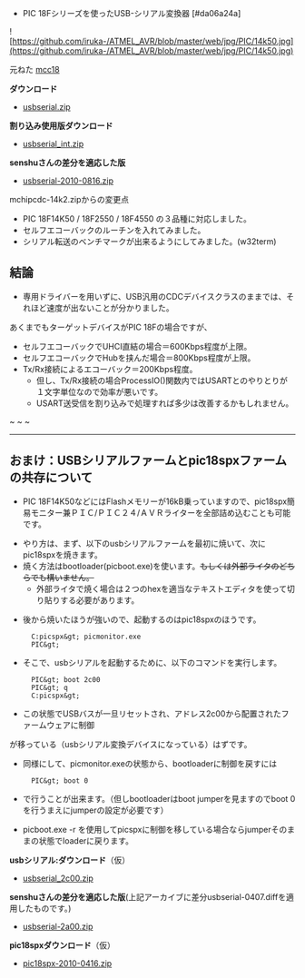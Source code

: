 ﻿* PIC 18Fシリーズを使ったUSB-シリアル変換器 [#da06a24a]

![https://github.com/iruka-/ATMEL_AVR/blob/master/web/jpg/PIC/14k50.jpg](https://github.com/iruka-/ATMEL_AVR/blob/master/web/jpg/PIC/14k50.jpg) 


元ねた
[mcc18](mcc18.md) 

**ダウンロード**
- [usbserial.zip](https://github.com/iruka-/ATMEL_AVR/blob/master/web/upload/PIC/usbserial.zip) 

<!-- dummy comment line for breaking list -->

**割り込み使用版ダウンロード**
- [usbserial_int.zip](https://github.com/iruka-/ATMEL_AVR/blob/master/web/upload/PIC/usbserial_int.zip) 

<!-- dummy comment line for breaking list -->

**senshuさんの差分を適応した版**
- [usbserial-2010-0816.zip](https://github.com/iruka-/ATMEL_AVR/blob/master/web/upload/PIC/usbserial-2010-0816.zip) 

<!-- dummy comment line for breaking list -->



mchipcdc-14k2.zipからの変更点
- PIC 18F14K50 / 18F2550 / 18F4550 の３品種に対応しました。
- セルフエコーバックのルーチンを入れてみました。
- シリアル転送のベンチマークが出来るようにしてみました。(w32term)

<!-- dummy comment line for breaking list -->

## 結論
- 専用ドライバーを用いずに、USB汎用のCDCデバイスクラスのままでは、それほど速度が出ないことが分かりました。

<!-- dummy comment line for breaking list -->

あくまでもターゲットデバイスがPIC 18Fの場合ですが、

- セルフエコーバックでUHCI直結の場合＝600Kbps程度が上限。
- セルフエコーバックでHubを挟んだ場合＝800Kbps程度が上限。
- Tx/Rx接続によるエコーバック＝200Kbps程度。
    - 但し、Tx/Rx接続の場合ProcessIO()関数内ではUSARTとのやりとりが１文字単位なので効率が悪いです。
    - USART送受信を割り込みで処理すれば多少は改善するかもしれません。

<!-- dummy comment line for breaking list -->

~
~
~
- - - -
## おまけ：USBシリアルファームとpic18spxファームの共存について

- PIC 18F14K50などにはFlashメモリーが16kB乗っていますので、pic18spx簡易モニター兼ＰＩＣ/ＰＩＣ２４/ＡＶＲライターを全部詰め込むことも可能です。

<!-- dummy comment line for breaking list -->

- やり方は、まず、以下のusbシリアルファームを最初に焼いて、次にpic18spxを焼きます。
- 焼く方法はbootloader(picboot.exe)を使います。~~もしくは外部ライタのどちらでも構いません。~~
    - 外部ライタで焼く場合は２つのhexを適当なテキストエディタを使って切り貼りする必要があります。

<!-- dummy comment line for breaking list -->


- 後から焼いたほうが強いので、起動するのはpic18spxのほうです。

		C:picspx&gt; picmonitor.exe
		PIC&gt;
- そこで、usbシリアルを起動するために、以下のコマンドを実行します。

		PIC&gt; boot 2c00
		PIC&gt; q
		C:picspx&gt;
- この状態でUSBバスが一旦リセットされ、アドレス2c00から配置されたファームウェアに制御

<!-- dummy comment line for breaking list -->
が移っている（usbシリアル変換デバイスになっている）はずです。

- 同様にして、picmonitor.exeの状態から、bootloaderに制御を戻すには

		PIC&gt; boot 0
- で行うことが出来ます。（但しbootloaderはboot jumperを見ますのでboot 0を行うまえにjumperの設定が必要です）
- picboot.exe -r を使用してpicspxに制御を移している場合ならjumperそのままの状態でloaderに戻ります。

<!-- dummy comment line for breaking list -->




**usbシリアル:ダウンロード**（仮）
- [usbserial_2c00.zip](https://github.com/iruka-/ATMEL_AVR/blob/master/web/upload/PIC/usbserial_2c00.zip) 

<!-- dummy comment line for breaking list -->

**senshuさんの差分を適応した版**(上記アーカイブに差分usbserial-0407.diffを適用したものです。)
- [usbserial-2a00.zip](https://github.com/iruka-/ATMEL_AVR/blob/master/web/upload/PIC/usbserial-2a00.zip) 

<!-- dummy comment line for breaking list -->


**pic18spxダウンロード**（仮）
- [pic18spx-2010-0416.zip](https://github.com/iruka-/ATMEL_AVR/blob/master/web/upload/PIC/pic18spx-2010-0416.zip) 

